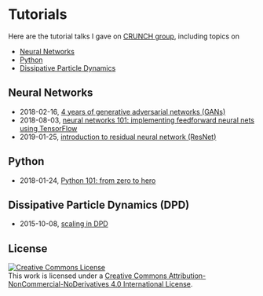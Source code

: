 # Tutorials

Here are the tutorial talks I gave on [CRUNCH group](https://www.brown.edu/research/projects/crunch/home), including topics on
- [Neural Networks](#neural-networks)
- [Python](#python)
- [Dissipative Particle Dynamics](#dissipative-particle-dynamics-dpd)

## Neural Networks

- 2018-02-16, [4 years of generative adversarial networks (GANs)](20180216_GAN/gan.pdf)
- 2018-08-03, [neural networks 101: implementing feedforward neural nets using TensorFlow](20180803_neural_network/nn_tutorial.pdf)
- 2019-01-25, [introduction to residual neural network (ResNet)](20190125_ResNet/ResNet.pdf)

## Python

- 2018-01-24, [Python 101: from zero to hero](20180124_Python/python_tutorial.pdf)

## Dissipative Particle Dynamics (DPD)

- 2015-10-08, [scaling in DPD](20151008_DPD_scaling/DPD_scaling.pdf)

## License

<a rel="license" href="http://creativecommons.org/licenses/by-nc-nd/4.0/"><img alt="Creative Commons License" style="border-width:0" src="https://i.creativecommons.org/l/by-nc-nd/4.0/88x31.png" /></a><br />This work is licensed under a <a rel="license" href="http://creativecommons.org/licenses/by-nc-nd/4.0/">Creative Commons Attribution-NonCommercial-NoDerivatives 4.0 International License</a>.
